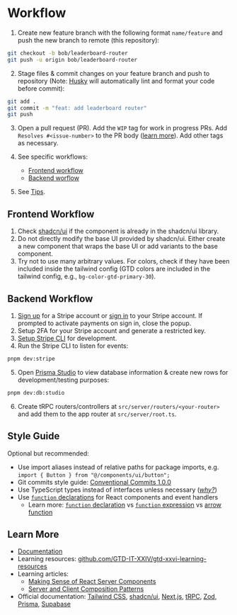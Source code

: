 # Workflow

1. Create new feature branch with the following format `name/feature` and push the new branch to remote (this repository):

```bash
git checkout -b bob/leaderboard-router
git push -u origin bob/leaderboard-router
```

2. Stage files & commit changes on your feature branch and push to repository (Note: [Husky](https://typicode.github.io/husky/) will automatically lint and format your code before commit):

```bash
git add .
git commit -m "feat: add leaderboard router"
git push
```

3. Open a pull request (PR). Add the `WIP` tag for work in progress PRs. Add `Resolves #<issue-number>` to the PR body ([learn more](https://docs.github.com/en/issues/tracking-your-work-with-issues/linking-a-pull-request-to-an-issue)). Add other tags as necessary.

4. See specific workflows:
   - [Frontend workflow](#frontend-workflow)
   - [Backend worflow](#backend-workflow)

5. See [Tips](./tips.md).

## Frontend Workflow

1. Check [shadcn/ui](https://ui.shadcn.com/docs/components/accordion) if the component is already in the shadcn/ui library.
2. Do not directly modify the base UI provided by shadcn/ui. Either create a new component that wraps the base UI or add variants to the base component.
3. Try not to use many arbitrary values. For colors, check if they have been included inside the tailwind config (GTD colors are included in the tailwind config, e.g., `bg-color-gtd-primary-30`).

## Backend Workflow

1. [Sign up](https://dashboard.stripe.com/register) for a Stripe account or [sign in](https://dashboard.stripe.com/login) to your Stripe account. If prompted to activate payments on sign in, close the popup.
2. Setup 2FA for your Stripe account and generate a restricted key.
3. [Setup Stripe CLI](https://stripe.com/docs/stripe-cli) for development.
4. Run the Stripe CLI to listen for events:

```bash
pnpm dev:stripe
```

5. Open [Prisma Studio](https://www.prisma.io/studio) to view database information & create new rows for development/testing purposes:

```bash
pnpm dev:db:studio
```

6. Create tRPC routers/controllers at `src/server/routers/<your-router>` and add them to the app router at `src/server/root.ts`.

## Style Guide

Optional but recommended:

- Use import aliases instead of relative paths for package imports, e.g. `import { Button } from "@/components/ui/button";`
- Git commits style guide: [Conventional Commits 1.0.0](https://www.conventionalcommits.org/en/v1.0.0/)
- Use TypeScript types instead of interfaces unless necessary ([_why?_](https://youtu.be/zM9UPcIyyhQ?si=TI7vrg4OZAOpBd1x))
- Use [`function` declarations](https://developer.mozilla.org/en-US/docs/Web/JavaScript/Reference/Statements/function) for React components and event handlers
  - Learn more: [`function` declaration](https://developer.mozilla.org/en-US/docs/Web/JavaScript/Reference/Statements/function#hoisting) vs [`function` expression](https://developer.mozilla.org/en-US/docs/Web/JavaScript/Reference/Operators/function) vs [arrow function](https://developer.mozilla.org/en-US/docs/Web/JavaScript/Reference/Functions/Arrow_functions)

## Learn More

- [Documentation](./README.md)
- Learning resources: [github.com/GTD-IT-XXIV/gtd-xxvi-learning-resources](https://github.com/GTD-IT-XXIV/gtd-xxvi-learning-resources)
- Learning articles:
  - [Making Sense of React Server Components](https://www.joshwcomeau.com/react/server-components/)
  - [Server and Client Composition Patterns](https://nextjs.org/docs/app/building-your-application/rendering/composition-patterns)
- Official documentation: [Tailwind CSS](https://tailwindcss.com/docs/utility-first), [shadcn/ui](https://ui.shadcn.com/docs/cli), [Next.js](https://nextjs.org/docs), [tRPC](https://trpc.io/docs), [Zod](https://zod.dev/), [Prisma](https://www.prisma.io/docs/orm), [Supabase](https://supabase.com/docs)
